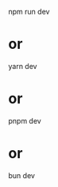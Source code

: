 <!-- khi clone source về, hãy xóa file package-lock.json 
sau đó chạy lệnh npm install để cài đặt lại -->

<!-- Để chạy project -->
npm run dev
# or
yarn dev
# or
pnpm dev
# or
bun dev
